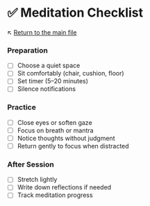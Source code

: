 # ✅ Meditation Checklist

↖️ [Return to the main file](../README.md)

### Preparation
- [ ] Choose a quiet space
- [ ] Sit comfortably (chair, cushion, floor)
- [ ] Set timer (5–20 minutes)
- [ ] Silence notifications

### Practice
- [ ] Close eyes or soften gaze
- [ ] Focus on breath or mantra
- [ ] Notice thoughts without judgment
- [ ] Return gently to focus when distracted

### After Session
- [ ] Stretch lightly
- [ ] Write down reflections if needed
- [ ] Track meditation progress
